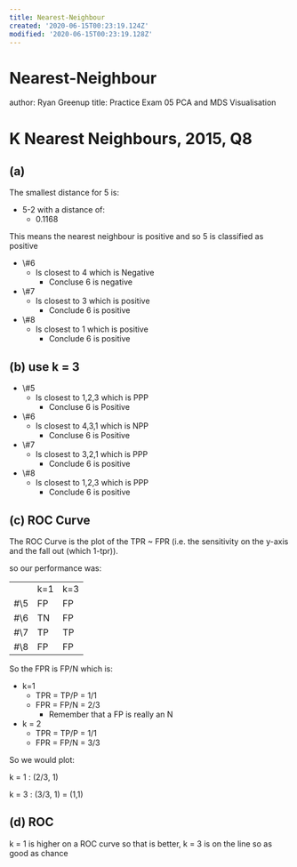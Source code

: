```yaml
---
title: Nearest-Neighbour
created: '2020-06-15T00:23:19.124Z'
modified: '2020-06-15T00:23:19.128Z'
---
```


# Nearest-Neighbour


author: Ryan Greenup
title: Practice Exam 05 PCA and MDS Visualisation

K Nearest Neighbours, 2015, Q8
==============================

(a)
---

The smallest distance for 5 is:

-   5-2 with a distance of:
    -   0.1168

This means the nearest neighbour is positive and so 5 is classified as
positive

-   \\\#6
    -   Is closest to 4 which is Negative
        -   Concluse 6 is negative
-   \\\#7
    -   Is closest to 3 which is positive
        -   Conclude 6 is positive
-   \\\#8
    -   Is closest to 1 which is positive
        -   Conclude 6 is positive

(b) use k = 3
-------------

-   \\\#5
    -   Is closest to 1,2,3 which is PPP
        -   Concluse 6 is Positive
-   \\\#6
    -   Is closest to 4,3,1 which is NPP
        -   Concluse 6 is Positive
-   \\\#7
    -   Is closest to 3,2,1 which is PPP
        -   Conclude 6 is positive
-   \\\#8
    -   Is closest to 1,2,3 which is PPP
        -   Conclude 6 is positive

(c) ROC Curve
-------------

The ROC Curve is the plot of the TPR \~ FPR (i.e. the sensitivity on the
y-axis and the fall out (which 1-tpr)).

so our performance was:

|       |     |     |
|-------|-----|-----|
|       | k=1 | k=3 |
| \#\\5 | FP  | FP  |
| \#\\6 | TN  | FP  |
| \#\\7 | TP  | TP  |
| \#\\8 | FP  | FP  |

So the FPR is FP/N which is:

-   k=1
    -   TPR = TP/P = 1/1
    -   FPR = FP/N = 2/3
        -   Remember that a FP is really an N
-   k = 2
    -   TPR = TP/P = 1/1
    -   FPR = FP/N = 3/3

So we would plot:

k = 1
:   (2/3, 1)

k = 3
:   (3/3, 1) = (1,1)

(d) ROC
-------

k = 1 is higher on a ROC curve so that is better, k = 3 is on the line
so as good as chance

